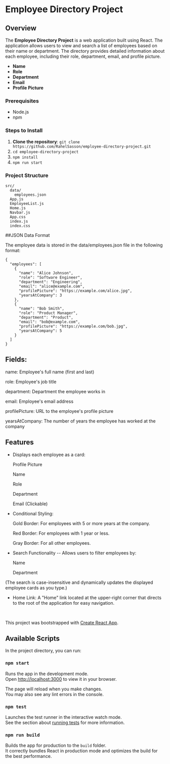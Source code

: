 # Employee Directory Project

## Overview

The **Employee Directory Project** is a web application built using React. The application allows users to view and search a list of employees based on their name or department. The directory provides detailed information about each employee, including their role, department, email, and profile picture.

- **Name**
- **Role**
- **Department**
- **Email**
- **Profile Picture**


### Prerequisites

- Node.js
- npm


### Steps to Install

1. **Clone the repository**:
   ```git clone https://github.com/RahelSasson/employee-directory-project.git```
2. ```cd employee-directory-project```
3. ```npm install```
4. ```npm run start```


### Project Structure 
```
src/
  data/
    employees.json
  App.js
  EmployeeList.js
  Home.js
  Navbar.js
  App.css
  index.js
  index.css
```


##JSON Data Format

The employee data is stored in the data/employees.json file in the following format:

~~~
{
  "employees": [
    {
      "name": "Alice Johnson",
      "role": "Software Engineer",
      "department": "Engineering",
      "email": "alice@example.com",
      "profilePicture": "https://example.com/alice.jpg",
      "yearsAtCompany": 3
    },
    {
      "name": "Bob Smith",
      "role": "Product Manager",
      "department": "Product",
      "email": "bob@example.com",
      "profilePicture": "https://example.com/bob.jpg",
      "yearsAtCompany": 5
    }
  ]
}
~~~


## Fields:

name: Employee's full name (first and last)

role: Employee's job title

department: Department the employee works in

email: Employee's email address

profilePicture: URL to the employee's profile picture

yearsAtCompany: The number of years the employee has worked at the company


## Features 

- Displays each employee as a card:
  
  Profile Picture
  
  Name
  
  Role
  
  Department
  
  Email (Clickable)
  
- Conditional Styling:
  
  Gold Border: For employees with 5 or more years at the company.
  
  Red Border: For employees with 1 year or less.
  
  Gray Border: For all other employees.
  
- Search Functionality -- Allows users to filter employees by:
  
  Name
  
  Department
  
 (The search is case-insensitive and dynamically updates the displayed employee cards as you type.)
 
- Home Link: A "Home" link located at the upper-right corner that directs to the root of the application for easy navigation.

 &nbsp;
 &nbsp;
 &nbsp;
&nbsp;
 &nbsp;
 &nbsp;
&nbsp;
 &nbsp;
 &nbsp;

This project was bootstrapped with [Create React App](https://github.com/facebook/create-react-app).

## Available Scripts

In the project directory, you can run:

### `npm start`

Runs the app in the development mode.\
Open [http://localhost:3000](http://localhost:3000) to view it in your browser.

The page will reload when you make changes.\
You may also see any lint errors in the console.

### `npm test`

Launches the test runner in the interactive watch mode.\
See the section about [running tests](https://facebook.github.io/create-react-app/docs/running-tests) for more information.

### `npm run build`

Builds the app for production to the `build` folder.\
It correctly bundles React in production mode and optimizes the build for the best performance.

